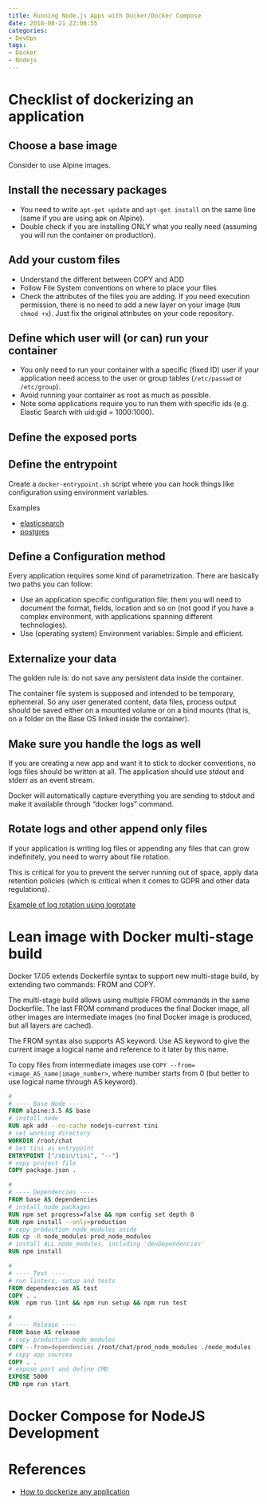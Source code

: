 ```yaml
---
title: Running Node.js Apps with Docker/Docker Compose
date: 2018-08-21 22:08:55
categories:
- DevOps
tags:
- Docker
- Nodejs
---
```

# Checklist of dockerizing an application
## Choose a base image
Consider to use Alpine images.

## Install the necessary packages
* You need to write `apt-get update` and `apt-get install` on the same line (same if you are using apk on Alpine).
* Double check if you are installing ONLY what you really need (assuming you will run the container on production).

## Add your custom files
* Understand the different between COPY and ADD
* Follow File System conventions on where to place your files
* Check the attributes of the files you are adding. If you need execution permission, there is no need to add a new layer on your image (`RUN chmod +x`). Just fix the original attributes on your code repository.

## Define which user will (or can) run your container
* You only need to run your container with a specific (fixed ID) user if your application need access to the user or group tables (`/etc/passwd` or `/etc/group`).
* Avoid running your container as root as much as possible.
* Note some applications require you to run them with specific ids (e.g. Elastic Search with uid:gid = 1000:1000).

## Define the exposed ports

## Define the entrypoint
Create a `docker-entrypoint.sh` script where you can hook things like configuration using environment variables.

Examples
* [elasticsearch](https://github.com/elastic/elasticsearch-docker/tree/master/build/elasticsearch/bin)
* [postgres](https://github.com/docker-library/postgres/tree/de8ba87d50de466a1e05e111927d2bc30c2db36d/10)

## Define a Configuration method
Every application requires some kind of parametrization. There are basically two paths you can follow:
* Use an application specific configuration file: them you will need to document the format, fields, location and so on (not good if you have a complex environment, with applications spanning different technologies).
* Use (operating system) Environment variables: Simple and efficient.

## Externalize your data
The golden rule is: do not save any persistent data inside the container.

The container file system is supposed and intended to be temporary, ephemeral. So any user generated content, data files, process output should be saved either on a mounted volume or on a bind mounts (that is, on a folder on the Base OS linked inside the container).

## Make sure you handle the logs as well
If you are creating a new app and want it to stick to docker conventions, no logs files should be written at all. The application should use stdout and stderr as an event stream.

Docker will automatically capture everything you are sending to stdout and make it available through “docker logs” command.

## Rotate logs and other append only files
If your application is writing log files or appending any files that can grow indefinitely, you need to worry about file rotation.

This is critical for you to prevent the server running out of space, apply data retention policies (which is critical when it comes to GDPR and other data regulations).

[Example of log rotation using logrotate](https://www.aerospike.com/docs/operations/configure/log/logrotate.html)

# Lean image with Docker multi-stage build

Docker 17.05 extends Dockerfile syntax to support new multi-stage build, by extending two commands: FROM and COPY.

The multi-stage build allows using multiple FROM commands in the same Dockerfile. The last FROM command produces the final Docker image, all other images are intermediate images (no final Docker image is produced, but all layers are cached).

The FROM syntax also supports AS keyword. Use AS keyword to give the current image a logical name and reference to it later by this name.

To copy files from intermediate images use `COPY --from=<image_AS_name|image_number>`, where number starts from 0 (but better to use logical name through AS keyword).

```dockerfile
#
# ---- Base Node ----
FROM alpine:3.5 AS base
# install node
RUN apk add --no-cache nodejs-current tini
# set working directory
WORKDIR /root/chat
# Set tini as entrypoint
ENTRYPOINT ["/sbin/tini", "--"]
# copy project file
COPY package.json .

#
# ---- Dependencies ----
FROM base AS dependencies
# install node packages
RUN npm set progress=false && npm config set depth 0
RUN npm install --only=production 
# copy production node_modules aside
RUN cp -R node_modules prod_node_modules
# install ALL node_modules, including 'devDependencies'
RUN npm install

#
# ---- Test ----
# run linters, setup and tests
FROM dependencies AS test
COPY . .
RUN  npm run lint && npm run setup && npm run test

#
# ---- Release ----
FROM base AS release
# copy production node_modules
COPY --from=dependencies /root/chat/prod_node_modules ./node_modules
# copy app sources
COPY . .
# expose port and define CMD
EXPOSE 5000
CMD npm run start
```

# Docker Compose for NodeJS Development

# References
* [How to dockerize any application](https://hackernoon.com/how-to-dockerize-any-application-b60ad00e76da)